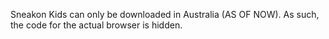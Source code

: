 Sneakon Kids can only be downloaded in Australia (AS OF NOW). As such, the code for the actual browser is hidden.
